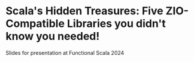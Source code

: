 # Scala's Hidden Treasures: Five ZIO-Compatible Libraries you didn't know you needed!

Slides for presentation at Functional Scala 2024